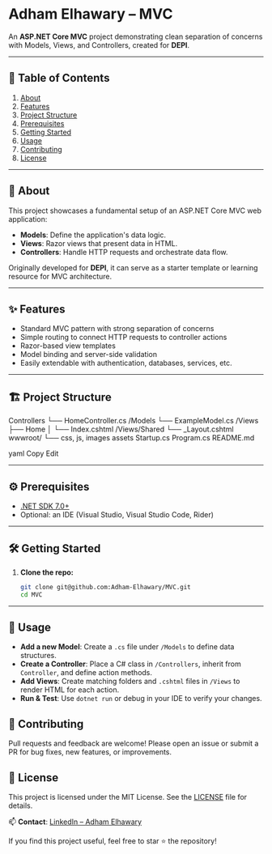 # Adham Elhawary – MVC

An **ASP.NET Core MVC** project demonstrating clean separation of concerns with Models, Views, and Controllers, created for **DEPI**.

---

## 🚀 Table of Contents

1. [About](#about)
2. [Features](#features)
3. [Project Structure](#project-structure)
4. [Prerequisites](#prerequisites)
5. [Getting Started](#getting-started)
6. [Usage](#usage)
7. [Contributing](#contributing)
8. [License](#license)

---

## 📘 About

This project showcases a fundamental setup of an ASP.NET Core MVC web application:

- **Models**: Define the application's data logic.
- **Views**: Razor views that present data in HTML.
- **Controllers**: Handle HTTP requests and orchestrate data flow.

Originally developed for **DEPI**, it can serve as a starter template or learning resource for MVC architecture.

---

## ✨ Features

- Standard MVC pattern with strong separation of concerns
- Simple routing to connect HTTP requests to controller actions
- Razor-based view templates
- Model binding and server-side validation
- Easily extendable with authentication, databases, services, etc.

---

## 🏗️ Project Structure
Controllers
└── HomeController.cs
/Models
└── ExampleModel.cs
/Views
├── Home
│ └── Index.cshtml
/Views/Shared
└── _Layout.cshtml
wwwroot/
└── css, js, images assets
Startup.cs
Program.cs
README.md

yaml
Copy
Edit

---

## ⚙️ Prerequisites

- [.NET SDK 7.0+](https://dotnet.microsoft.com/download)
- Optional: an IDE (Visual Studio, Visual Studio Code, Rider)

---

## 🛠️ Getting Started

1. **Clone the repo:**
   ```bash
   git clone git@github.com:Adham-Elhawary/MVC.git
   cd MVC
---

## 🎯 Usage

- **Add a new Model**: Create a `.cs` file under `/Models` to define data structures.
- **Create a Controller**: Place a C# class in `/Controllers`, inherit from `Controller`, and define action methods.
- **Add Views**: Create matching folders and `.cshtml` files in `/Views` to render HTML for each action.
- **Run & Test**: Use `dotnet run` or debug in your IDE to verify your changes.

## 🤝 Contributing

Pull requests and feedback are welcome! Please open an issue or submit a PR for bug fixes, new features, or improvements.

## 📄 License

This project is licensed under the MIT License. See the [LICENSE](LICENSE) file for details.

📫 **Contact**: [LinkedIn – Adham Elhawary](https://www.linkedin.com/in/adham-elhawary-26944a2b3/)

If you find this project useful, feel free to star ⭐ the repository!


